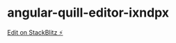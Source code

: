 # angular-quill-editor-ixndpx

[Edit on StackBlitz ⚡️](https://stackblitz.com/edit/angular-quill-editor-ixndpx)